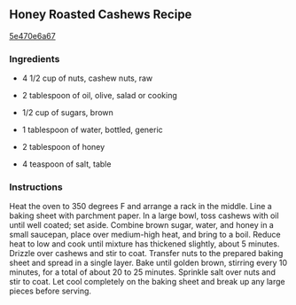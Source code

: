 ## Honey Roasted Cashews Recipe

[5e470e6a67](http://www.chowhound.com/recipes/honeyed-cashews-with-kosher-salt-13436)

### Ingredients

 - 4 1/2 cup of nuts, cashew nuts, raw

 - 2 tablespoon of oil, olive, salad or cooking

 - 1/2 cup of sugars, brown

 - 1 tablespoon of water, bottled, generic

 - 2 tablespoon of honey

 - 4 teaspoon of salt, table

### Instructions

Heat the oven to 350 degrees F and arrange a rack in the middle. Line a baking sheet with parchment paper. In a large bowl, toss cashews with oil until well coated; set aside. Combine brown sugar, water, and honey in a small saucepan, place over medium-high heat, and bring to a boil. Reduce heat to low and cook until mixture has thickened slightly, about 5 minutes. Drizzle over cashews and stir to coat. Transfer nuts to the prepared baking sheet and spread in a single layer. Bake until golden brown, stirring every 10 minutes, for a total of about 20 to 25 minutes. Sprinkle salt over nuts and stir to coat. Let cool completely on the baking sheet and break up any large pieces before serving.